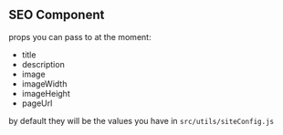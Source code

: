 ## SEO Component

props you can pass to at the moment:

-   title
-   description
-   image
-   imageWidth
-   imageHeight
-   pageUrl

by default they will be the values you have in `src/utils/siteConfig.js`
